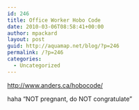 ```yaml
---
id: 246
title: Office Worker Hobo Code
date: 2010-03-06T08:58:41+00:00
author: mpackard
layout: post
guid: http://aquamap.net/blog/?p=246
permalink: /?p=246
categories:
  - Uncategorized
---
```

http://www.anders.ca/hobocode/

haha &#8220;NOT pregnant, do NOT congratulate&#8221;